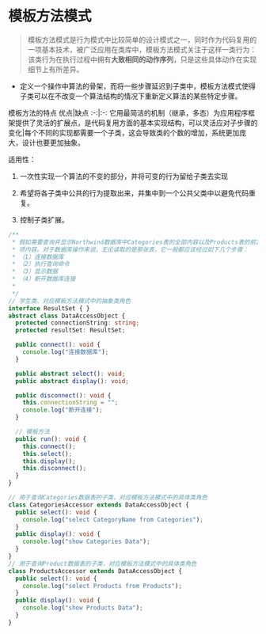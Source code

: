 # 模板方法模式

> 模板方法模式是行为模式中比较简单的设计模式之一，同时作为代码复用的一项基本技术，被广泛应用在类库中，模板方法模式关注于这样一类行为：该类行为在执行过程中拥有**大致相同的动作序列**，只是这些具体动作在实现细节上有所差异。

- 定义一个操作中算法的骨架，而将一些步骤延迟到子类中，模板方法模式使得子类可以在不改变一个算法结构的情况下重新定义算法的某些特定步骤。

模板方法的特点
优点|缺点
:-:|:-:
它用最简洁的机制（继承，多态）为应用程序框架提供了灵活的扩展点，是代码复用方面的基本实现结构，可以灵活应对子步骤的变化|每个不同的实现都需要一个子类，这会导致类的个数的增加，系统更加庞大，设计也要更加抽象。

适用性：

1. 一次性实现一个算法的不变的部分，并将可变的行为留给子类去实现

2. 希望将各子类中公共的行为提取出来，并集中到一个公共父类中以避免代码重复。

3. 控制子类扩展。

```typescript
/**
 * 假如需要查询并显示Northwind数据库中Categories表的全部内容以及Products表的前10项内容以及Products表的前10
 * 项内容。对于数据库操作来说，无论读取的是那张表，它一般都应该经过如下几个步骤：
 * （1）连接数据库
 * （2）执行查询命令
 * （3）显示数据
 * （4）断开数据库连接
 * 
 */
// 学生类、对应模板方法模式中的抽象类角色
interface ResultSet { }
abstract class DataAccessObject {
  protected connectionString: string;
  protected resultSet: ResultSet;

  public connect(): void {
    console.log("连接数据库");
  }

  public abstract select(): void;
  public abstract display(): void;

  public disconnect(): void {
    this.connectionString = "";
    console.log("断开连接");
  }

  // 模板方法
  public run(): void {
    this.connect();
    this.select();
    this.display();
    this.disconnect();
  }
}

// 用于查询Categories数据表的子类，对应模板方法模式中的具体类角色
class CategoriesAccessor extends DataAccessObject {
  public select(): void {
    console.log("select CategoryName from Categories");
  }
  public display(): void {
    console.log("show Categories Data");
  }
}
// 用于查询Product数据表的子类，对应模板方法模式中的具体类角色
class ProductsAccessor extends DataAccessObject {
  public select(): void {
    console.log("select Products from Products");
  }
  public display(): void {
    console.log("show Products Data");
  }
}
```
